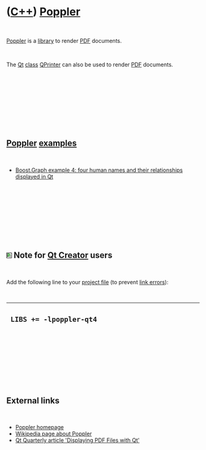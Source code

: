 



 

 

 

 

 

([C++](Cpp.md)) [Poppler](CppPoppler.md)
==========================================

 

[Poppler](CppPoppler.md) is a [library](CppLibrary.md) to render
[PDF](CppPdf.md) documents.

 

The [Qt](CppQt.md) [class](CppClass.md) [QPrinter](CppQPrinter.md)
can also be used to render [PDF](CppPdf.md) documents.

 

 

 

 

 

[Poppler](CppPoppler.md) [examples](CppExample.md)
----------------------------------------------------

 

-   [Boost.Graph example 4: four human names and their relationships
    displayed in Qt](CppGraphExample4.md)

 

 

 

 

 

![Qt Creator](PicQtCreator.png) Note for [Qt Creator](CppQtCreator.md) users
-----------------------------------------------------------------------------

 

Add the following line to your [project file](CppQtProjectFile.md) (to
prevent [link errors](CppLinkError.md)):

 

  --------------------------
  ` LIBS += -lpoppler-qt4`
  --------------------------

 

 

 

 

 

External links
--------------

 

-   [Poppler homepage](http://poppler.freedesktop.org)
-   [Wikipedia page about
    Poppler](http://en.wikipedia.org/wiki/Poppler_%28software%29)
-   [Qt Quarterly article 'Displaying PDF Files with
    Qt'](http://doc.trolltech.com/qq/qq27-poppler.html)

 

 

 

 

 





 



